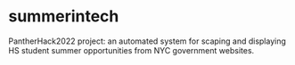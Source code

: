 # summerintech
PantherHack2022 project: an automated system for scaping and displaying HS student summer opportunities from NYC government websites.
